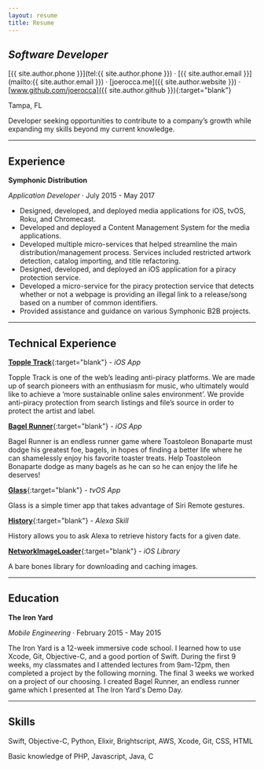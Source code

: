 ```yaml
---
layout: resume
title: Resume
---
```


## *Software Developer*

[{{ site.author.phone }}](tel:{{ site.author.phone }}) &middot; [{{ site.author.email }}](mailto:{{ site.author.email }}) &middot; [joerocca.me]({{ site.author.website }}) &middot; [www.github.com/joerocca]({{ site.author.github }}){:target="blank"}

Tampa, FL

Developer seeking opportunities to contribute to a company’s growth while expanding my skills beyond my current knowledge.

***

Experience
----------

**Symphonic Distribution**

*Application Developer* &middot; July 2015 - May 2017

* Designed, developed, and deployed media applications for iOS, tvOS, Roku, and Chromecast.
* Developed and deployed a Content Management System for the media applications.
* Developed multiple micro-services that helped streamline the main distribution/management process. Services included restricted artwork detection, catalog importing, and title refactoring.
* Designed, developed, and deployed an iOS application for a piracy protection service.
* Developed a micro-service for the piracy protection service that detects whether or not a webpage is providing an illegal link to a release/song based on a number of common identifiers.
* Provided assistance and guidance on various Symphonic B2B projects.

***

Technical Experience
--------------------

[**Topple Track**](https://itunes.apple.com/us/app/topple-track/id1121866705?mt=8){:target="blank"} - *iOS App*

Topple Track is one of the web’s leading anti-piracy platforms. We are made up of search pioneers with an enthusiasm for music, who ultimately would like to achieve a ‘more sustainable online sales environment’. We provide anti-piracy protection from search listings and file’s source in order to protect the artist and label.

[**Bagel Runner**](https://itunes.apple.com/us/app/bagel-runner/id987543533?mt=8){:target="blank"} - *iOS App*

Bagel Runner is an endless runner game where Toastoleon Bonaparte must dodge his greatest foe, bagels, in hopes of finding a better life where he can shamelessly enjoy his favorite toaster treats. Help Toastoleon Bonaparte dodge as many bagels as he can so he can enjoy the life he deserves!

[**Glass**](https://itunes.apple.com/us/app/glass-simple-gesture-based-timer/id1269254738?mt=8){:target="blank"} - *tvOS App*

Glass is a simple timer app that takes advantage of Siri Remote gestures.

[**History**](https://www.amazon.com/dp/B01FOR95WC){:target="blank"} - *Alexa Skill*

History allows you to ask Alexa to retrieve history facts for a given date.

[**NetworkImageLoader**](https://github.com/joerocca/NetworkImageLoader){:target="blank"} - *iOS Library*

A bare bones library for downloading and caching images.

***

Education
---------

**The Iron Yard**

*Mobile Engineering* &middot; February 2015 - May 2015

The Iron Yard is a 12-week immersive code school. I learned how to use Xcode, Git, Objective-C, and a good portion of Swift. During the first 9 weeks, my classmates and I attended lectures from 9am-12pm, then completed a project by the following morning. The final 3 weeks we worked on a project of our choosing. I created Bagel Runner, an endless runner game which I presented at The Iron Yard's Demo Day.

***

Skills
------

Swift, Objective-C, Python, Elixir, Brightscript, AWS, Xcode, Git, CSS, HTML

Basic knowledge of PHP, Javascript, Java, C
